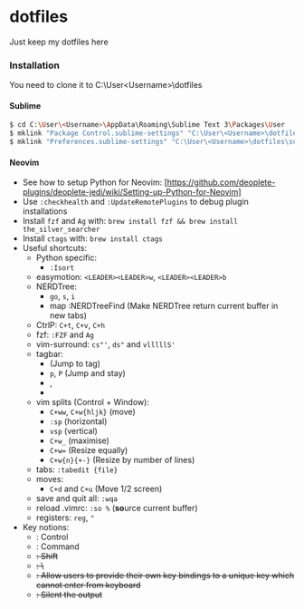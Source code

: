 # dotfiles
Just keep my dotfiles here

### Installation

You need to clone it to C:\User\<Username>\dotfiles


#### Sublime

```sh
$ cd C:\User\<Username>\AppData\Roaming\Sublime Text 3\Packages\User
$ mklink "Package Control.sublime-settings" "C:\User\<Username>\dotfiles\sublime3\Package Control.sublime-settings"
$ mklink "Preferences.sublime-settings" "C:\User\<Username>\dotfiles\sublime3\Preferences.sublime-settings"
```

#### Neovim

* See how to setup Python for Neovim: [https://github.com/deoplete-plugins/deoplete-jedi/wiki/Setting-up-Python-for-Neovim]
* Use `:checkhealth` and `:UpdateRemotePlugins` to debug plugin installations
* Install `fzf` and `Ag` with: `brew install fzf && brew install the_silver_searcher`
* Install `ctags` with: `brew install ctags`
* Useful shortcuts:
  * Python specific:
    * `:Isort`
  * easymotion: `<LEADER><LEADER>w`, `<LEADER><LEADER>b`
  * NERDTree: 
    * `go`, `s`, `i`
    * map <C-o> :NERDTreeFind<cr> (Make NERDTree return current buffer in new tabs)
  * CtrlP: `C+t`, `C+v`, `C+h`
  * fzf: `:FZF` and `Ag`
  * vim-surround: `cs"'`, `ds"` and `vlllllS'`
  * tagbar:
    * <CR> (Jump to tag)
    * `p`, `P` (Jump and stay)
    * <C-N>, <C-P>
    * <Space>
  * vim splits (Control + Window): 
    * `C+ww`, `C+w{hljk}` (move)
    * `:sp` (horizontal)
    * `vsp` (vertical)
    * `C+w_` (maximise) 
    * `C+w=` (Resize equally) 
    * `C+w{n}{+-}` (Resize by number of lines)
  * tabs: `:tabedit {file}`
  * moves:
    * `C+d` and `C+u` (Move 1/2 screen)
  * save and quit all: `:wqa`
  * reload .vimrc: `:so %` (**so**urce current buffer)
  * registers: `reg`, `"`
* Key notions:
  * <C>: Control
  * <D>: Command
  * <S>: Shift
  * <Leader>: \
  * <Plug>: Allow users to provide their own key bindings to a unique key which cannot enter from keyboard
  * <Slient>: Silent the output

